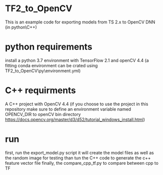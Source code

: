 # TF2_to_OpenCV
This is an example code for exporting models from TS 2.x to OpenCV DNN (in python\C++)

# python requirements 
install a python 3.7 environment with TensorFlow 2.1 and openCV 4.4
(a fitting conda environment can be crated using TF2_to_OpenCV\py\environment.yml)

# C++ requirments 
A C++ project with OpenCV 4.4 
(if you choose to use the project in this repository make sure to define an environment variable named OPENCV_DIR to openCV bin directory
https://docs.opencv.org/master/d3/d52/tutorial_windows_install.html)

# run 
first, run the export_model.py script it will create the model files as well as the random image for testing 
than tun the C++ code to generate the c++ feature vector file 
finally, the compare_cpp_tf.py to compare between cpp to TF
